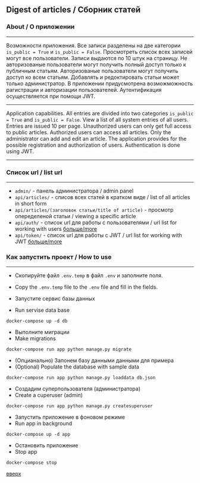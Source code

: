 <a id='top'></a>
## Digest of articles / Сборник статей
### About / О приложении

---
Возможности приложения. Все записи разделены на две категории `is_public = True` и `is_public = False`. Просмотрeть список всех записей могут все пользователи. Записи выдаются по 10 штук на страницу. Не авторизованые пользователи могут получить полный доступ только к публичным статьям. Авторизованые пользователи могут получить доступ ко всем статьям. Добавлять и редоктировать статьи может только администратор. В приложении придусмотрена возможможность рагистрации и авторизации пользователей. Аутентификация осуществляется при помощи JWT.

---
Application capabilities. All entries are divided into two categories `is_public = True` and `is_public = False`. View a list of all system entries of all users. Entries are issued 10 per page. Unauthorized users can only get full access to public articles. Authorized users can access all articles. Only the administrator can add and edit an article. The application provides for the possible registration and authorization of users. Authentication is done using JWT.

---

### Список url / list url

---
* `admin/` - панель администратора / admin panel
* `api/articles/` - списов всех статей в кратком виде / list of all articles in short form
* `api/articles/(заголовок статьи/title of article)` - просмотр опеределеной статьи / viewing a specific article
* `api/auth/` - список url для работы с пользователями / url list for working with users [больше/more](https://djoser.readthedocs.io/en/latest/base_endpoints.html)
* `api/token/` - список url для работы с JWT / url list for working with JWT [больше/more](https://djoser.readthedocs.io/en/latest/jwt_endpoints.html)

### Как запустить проект / How to use

---
* Скопируйте файл `.env.temp` в файл `.env` и заполните поля.
* Copy the `.env.temp` file to the `.env` file and fill in the fields.

* Запустите сервис базы данных
* Run servise data base
```
docker-compose up -d db
```

* Выполните миграции
* Make migrations
```
docker-compose run app python manage.py migrate
```

* (Опцианально) Запонем базу данными данными для примера
* (Optional) Populate the database with sample data
```
docker-compose run app python manage.py loaddata db.json
```

* Создадим суперпользователя (администратора)
* Create a cuperuser (admin)
```
docker-compose run app python manage.py createsuperuser
```

* Запустить приложение в фоновом режиме
* Run app in background
```
docker-compose up -d app
```

* Остановить приложение
* Stop app
```
docker-compose stop
```

[вверх](#top)
